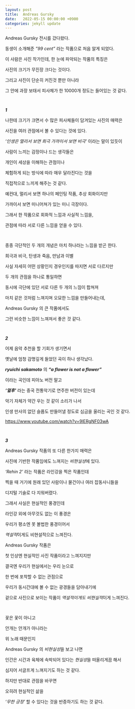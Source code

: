```yaml
---
layout: post
title:  Andreas Gursky
date:   2022-05-15 00:00:00 +0900
categories: jekyll update
---
```


Andreas Gursky 전시를 갔다왔다.

동생이 소개해준 *”99 cent”* 라는 작품으로 처음 알게 되었다.

이 사람은 사진 작가인데, 한 눈에 파악되는 작품의 특징은

사진의 크기가 무진장 크다는 것이다.

그리고 사진이 단순히 커진것 뿐만 아니라

그 안에 과장 보태서 피사체가 한 10000개 정도는 들어있는 것 같다.

&nbsp;&nbsp;&nbsp;
&nbsp;&nbsp;&nbsp;

***1***

나한테 크기가 크면서 수 많은 피사체들이 담겨있는 사진의 매력은

사진을 여러 관점에서 볼 수 있다는 것에 있다.

*‘인생은 멀리서 보면 희극 가까이서 보면 비극’* 이라는 말이 있듯이

사람이 느끼는 감정이나 드는 생각들은

개인이 세상을 이해하는 관점이나

체험하게 되는 방식에 따라 매우 달라진다는 것을

직접적으로 느끼게 해주는 것 같다.

예컨대, 멀리서 보면 하나의 페인팅 작품, 추상 회화이지만

가까이서 보면 미니어쳐가 있는 미니 극장이다.

그래서 한 작품으로 회화적 느낌과 사실적 느낌을,

관점에 따라 서로 다른 느낌을 얻을 수 있다.

&nbsp;&nbsp;&nbsp;
&nbsp;&nbsp;&nbsp;

종종 극단적인 두 개의 개념은 마치 하나라는 느낌을 받곤 한다.

희극과 비극, 탄생과 죽음, 만남과 이별

사실 자세히 어떤 상황인지 경우인지를 따지면 서로 다르지만

두 개의 관점을 하나로 통일하면

동시에 극단에 있던 서로 다른 두 개의 느낌이 합쳐져

마치 같은 것처럼 느껴지며 오묘한 느낌을 만들어내는데,

Andreas Gursky 의 큰 작품에서도

그런 비슷한 느낌이 느껴져서 좋은 것 같다.

&nbsp;&nbsp;&nbsp;
&nbsp;&nbsp;&nbsp;

***2***

어제 음악 추천을 할 기회가 생기면서

옛날에 엄청 감명깊게 들었던 곡이 하나 생각났다.

***ryuichi sakamoto*** 의 ***“a flower is not a flower”***

이라는 곡인데 피아노 버전 말고

***‘얼후'*** 라는 중국 전통악기로 연주한 버전이 있는데

악기 자체가 약간 우는 것 같이 소리가 나서

인생 만사의 없던 슬픔도 만들어낼 정도로 심금을 울리는 곡인 것 같다.

https://www.youtube.com/watch?v=9lERgNF03wA


&nbsp;&nbsp;&nbsp;
&nbsp;&nbsp;&nbsp;

***3***

Andreas Gursky 작품의 또 다른 한가지 매력은

사진에 기반한 작품임에도 느껴지는 *비현실성*에 있다.

*‘Rehin 2’* 라는 작품은 라인강을 찍은 작품인데

찍을 때 거기에 원래 있던 사람이나 물건이나 여러 잡동사니들을

디지털 기술로 다 지워버렸다.

그래서 사실은 현실적인 풍경인데

라인강 외에 아무것도 없는 이 풍경은

우리가 평소엔 못 볼법한 풍경이어서

*역설적*이게도 비현설적으로 느껴진다.

Andreas Gursky 작품은

첫 인상엔 현실적인 사진 작품이라고 느껴지지만

결국엔 우리가 현실에서는 우리 눈으로

한 번에 포착할 수 없는 관점으로

우리가 동시간대에 볼 수 없는 광경들을 담아내기에

겉으로 사진으로 보이는 작품이 *역설적이게도* *비현실적*이게 느껴진다.

&nbsp;&nbsp;&nbsp;
&nbsp;&nbsp;&nbsp;

꽃은 꽃이 아니고

안개는 안개가 아니라는

위 노래 때문인지

Andreas Gursky 의 *비현실성*을 보고 나면

인간은 시간과 육체에 속박되어 있다는 *현실성*을 떠올리게끔 해서

심지어 서글프게 느껴지기도 하는 것 같다.

하지만 반대로 관점을 바꾸면

오히려 현실적인 삶을

*‘무한 긍정’* 할 수 있다는 것을 반증하기도 하는 것 같다.
